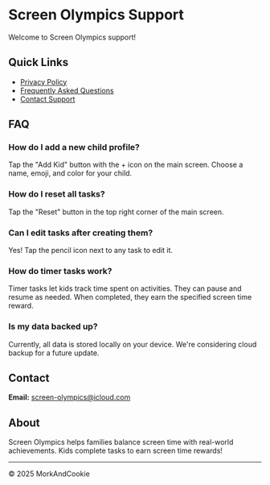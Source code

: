 # Screen Olympics Support

Welcome to Screen Olympics support!

## Quick Links
- [Privacy Policy](privacy-policy.md)
- [Frequently Asked Questions](#faq)
- [Contact Support](#contact)

## FAQ

### How do I add a new child profile?
Tap the "Add Kid" button with the + icon on the main screen. Choose a name, emoji, and color for your child.

### How do I reset all tasks?
Tap the "Reset" button in the top right corner of the main screen.

### Can I edit tasks after creating them?
Yes! Tap the pencil icon next to any task to edit it.

### How do timer tasks work?
Timer tasks let kids track time spent on activities. They can pause and resume as needed. When completed, they earn the specified screen time reward.

### Is my data backed up?
Currently, all data is stored locally on your device. We're considering cloud backup for a future update.

## Contact

**Email:** screen-olympics@icloud.com

## About

Screen Olympics helps families balance screen time with real-world achievements. Kids complete tasks to earn screen time rewards!

---

© 2025 MorkAndCookie
